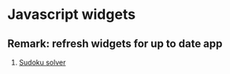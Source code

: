 # Javascript widgets

## Remark: refresh widgets for up to date app

1. <a href="https://LowCalLaugh.github.io/javascript_widgets/sudoku_solver.html">Sudoku solver</a>
